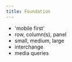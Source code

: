 ```yaml
---
title: Foundation
---
```


* 'mobile first'
* row, column(s), panel
* small, medium, large
* interchange
* media queries 
